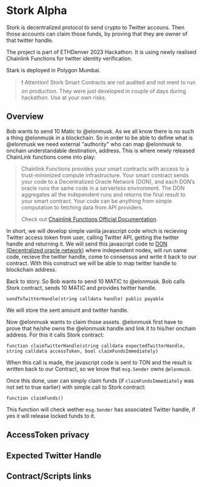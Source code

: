 # Stork Alpha

Stork is decentralized protocol to send crypto to Twitter accouns. Then those accounts can claim those funds, by proving that they are owner of that twitter handle.

The project is part of ETHDenver 2023 Hackathon. It is using newly realised Chainlink Functions for twitter identity verification.

Stark is deployed in Polygon Mumbai. 

> :exclamation: Attention! Stork Smart Contracts are not audited and not ment to run on production. They were just developed in couple of days during hackathon. Use at your own risks.

## Overview

Bob wants to send 10 Matic to @elonmusk. As we all know there is no such a thing @elonmusk in a blockchain. So in order to be able to define what is @elonmusk we need external "authority" who can map @elonmusk to onchain understandable destination, address. This is where newly released ChainLink functions come into play:

> Chainlink Functions provides your smart contracts with access to a trust-minimized compute infrastructure. Your smart contract sends your code to a Decentralized Oracle Network (DON), and each DON’s oracle runs the same code in a serverless environment. The DON aggregates all the independent runs and returns the final result to your smart contract. Your code can be anything from simple computation to fetching data from API providers. 
> 
> Check out [Chainlink Functions Official Documentation](https://docs.chain.link/chainlink-functions).


In short, we will develop simple vanila javascript code which is recieving Twitter access token from user, calling Twitter API, getting the twitter handle and returning it. We will send this javascript code to [DON (Decentralized oracle network)](https://docs.chain.link/chainlink-functions/resources/concepts/) where independent nodes, will run same code, recieve the twitter handle, come to consensus and write it back to our contract. With this construct we will be able to map twitter handle to blockchain address.

Back to story.  So Bob wants to send 10 MATIC to @elonmusk. Bob calls Stork contract, sends 10 MATIC and provides twitter handle.

```
sendToTwitterHandle(string calldata handle) public payable
```

We will store the sent amount and twitter handle.

Now @elonmusk wants to claim those assets. @elonmusk first have to prove that he/she owns the @elonmusk handle and link it to his/her onchain address. For this it calls Stork contract:

```
function claimTwitterHandle(string calldata expectedTwitterHandle, string calldata accessToken, bool claimFundsImmediately)
```

When this call is made, the javascript code is sent to TON and the result is written back to our Contract, so we know that `msg.Sender` owns `@elonmusk`.

Once this done, user can simply claim funds (if `claimFundsImmediately` was not set to true earlier) with simple call to Stork contract:

```
function claimFunds()
```

This function will check wether `msg.Sender` has associated Twitter handle, if yes it will release locked funds to it.


## AccessToken privacy

## Expected Twitter Handle

## Contract/Scripts links

